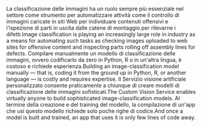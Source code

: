 <span data-ttu-id="79274-101">La classificazione delle immagini ha un ruolo sempre più essenziale nel settore come strumento per automatizzare attività come il controllo di immagini caricate in siti Web per individuare contenuti offensivi e l'ispezione di parti in uscita dalle catene di montaggio per rilevarne i difetti.</span><span class="sxs-lookup"><span data-stu-id="79274-101">Image classification is playing an increasingly large role in industry as a means for automating such tasks as checking images uploaded to web sites for offensive content and inspecting parts rolling off assembly lines for defects.</span></span> <span data-ttu-id="79274-102">Compilare manualmente un modello di classificazione delle immagini, ovvero codificarlo da zero in Python, R o in un'altra lingua, è costoso e richiede esperienza.</span><span class="sxs-lookup"><span data-stu-id="79274-102">Building an image-classification model manually — that is, coding it from the ground up in Python, R, or another language — is costly and requires expertise.</span></span> <span data-ttu-id="79274-103">Il Servizio visione artificiale personalizzato consente praticamente a chiunque di creare modelli di classificazione delle immagini sofisticati.</span><span class="sxs-lookup"><span data-stu-id="79274-103">The Custom Vision Service enables virtually anyone to build sophisticated image-classification models.</span></span> <span data-ttu-id="79274-104">Al termine della creazione e del training del modello, la compilazione di un'app che usi questo modello richiede solo poche righe di codice.</span><span class="sxs-lookup"><span data-stu-id="79274-104">And once a model is built and trained, an app that uses it is only few lines of code away.</span></span>